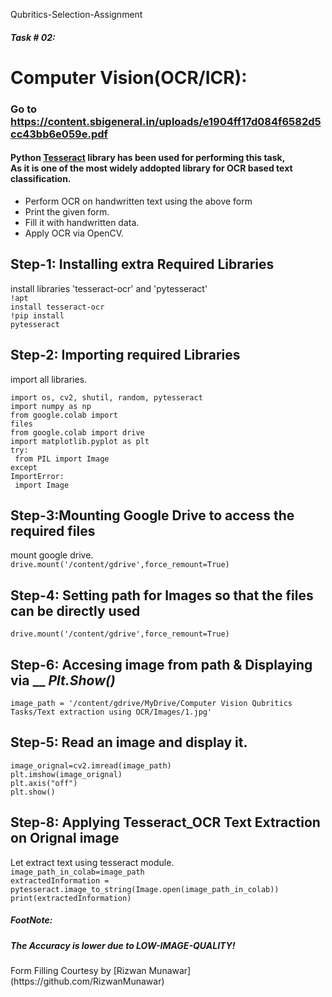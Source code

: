 Qubritics-Selection-Assignment
###### <b>Task # 02:</b> 
<h1>Computer Vision(OCR/ICR):</h1>

### Go to https://content.sbigeneral.in/uploads/e1904ff17d084f6582d5cc43bb6e059e.pdf
#### Python [Tesseract](https://github.com/tesseract-ocr/tesseract) library has been used for performing this task,<br>As it is one of the most widely addopted library for OCR based text classification.
<ul>
<li>Perform OCR on handwritten text using the above form</li>
<li>Print the given form.</li>
<li>Fill it with handwritten data.</li>
<li>Apply OCR via OpenCV.</li>
</ul>

## <b>Step-1: Installing extra Required Libraries</b>
install libraries 'tesseract-ocr' and 'pytesseract'<br>
<code>!apt install tesseract-ocr</code><br>
<code>!pip install pytesseract</code>

## <b>Step-2: Importing required Libraries</b>
import all libraries.<br>


<code>import os, cv2, shutil, random, pytesseract</code><br>
<code>import numpy as np</code><br>
<code>from google.colab import files</code><br>
<code>from google.colab import drive</code><br>
<code>import matplotlib.pyplot as plt</code><br>
<code>try:</code><br>
<code> from PIL import Image</code><br>
<code>except ImportError:</code><br>
<code>  import Image</code><br>


## <b>Step-3:Mounting Google Drive to access the required files</b>
mount google drive.<Br>
<code>drive.mount('/content/gdrive',force_remount=True)</code><br>

## <b>Step-4: Setting path for Images so that the files can be directly used</b>
<code>drive.mount('/content/gdrive',force_remount=True)</code><br>
## <b>Step-6: Accesing image from path & Displaying via __</b> *Plt.Show()*
<code>image_path = '/content/gdrive/MyDrive/Computer Vision Qubritics Tasks/Text extraction using OCR/Images/1.jpg'</code><br>
  
## <b>Step-5: Read an image and display it.</b>
<code>image_orignal=cv2.imread(image_path)</code><Br>
<code>plt.imshow(image_orignal)</code><Br>
<code>plt.axis("off")</code><Br>
<code>plt.show()</code><Br>
  
## <b>Step-8: Applying Tesseract_OCR Text Extraction on Orignal image</b>
Let extract text using tesseract module.<Br>
<code>image_path_in_colab=image_path</code><br>
<code>extractedInformation = pytesseract.image_to_string(Image.open(image_path_in_colab))</code><br>
<code>print(extractedInformation)</code><br>
  
##### FootNote:
<h5> The  Accuracy is lower due to LOW-IMAGE-QUALITY!</h5>
Form Filling Courtesy by [Rizwan Munawar](https://github.com/RizwanMunawar)
